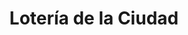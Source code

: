 ---
title: "Lotería de la Ciudad"
url: /ciudad-autonoma-de-buenos-aires/loteria-de-la-ciudad-avenida-general-mosconi/
shop: Lotterie
---